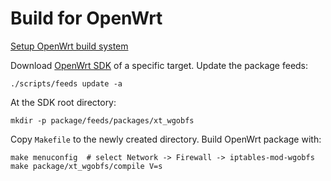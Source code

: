 # Build for OpenWrt

[Setup OpenWrt build system][1]

Download [OpenWrt SDK][2] of a specific target. Update the package feeds:

```shell
./scripts/feeds update -a
```

At the SDK root directory:

```shell
mkdir -p package/feeds/packages/xt_wgobfs
```

Copy `Makefile` to the newly created directory. Build OpenWrt package with:

```shell
make menuconfig  # select Network -> Firewall -> iptables-mod-wgobfs
make package/xt_wgobfs/compile V=s
```

[1]: https://openwrt.org/docs/guide-developer/toolchain/install-buildsystem
[2]: https://openwrt.org/docs/guide-developer/toolchain/using_the_sdk
